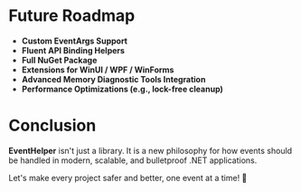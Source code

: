 # Future Roadmap

- **Custom EventArgs Support**
- **Fluent API Binding Helpers**
- **Full NuGet Package**
- **Extensions for WinUI / WPF / WinForms**
- **Advanced Memory Diagnostic Tools Integration**
- **Performance Optimizations (e.g., lock-free cleanup)**

# Conclusion

**EventHelper** isn't just a library.
It is a new philosophy for how events should be handled in modern, scalable, and bulletproof .NET applications.

Let's make every project safer and better, one event at a time! 🌟

